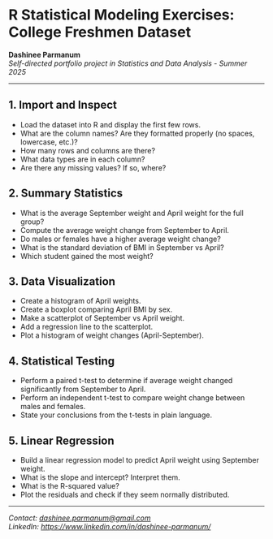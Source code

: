# R Statistical Modeling Exercises: College Freshmen Dataset

**Dashinee Parmanum**  
*Self-directed portfolio project in Statistics and Data Analysis - Summer 2025*

---

## 1. Import and Inspect
- Load the dataset into R and display the first few rows.
- What are the column names? Are they formatted properly (no spaces, lowercase, etc.)?
- How many rows and columns are there?
- What data types are in each column?
- Are there any missing values? If so, where?

## 2. Summary Statistics
- What is the average September weight and April weight for the full group?
- Compute the average weight change from September to April.
- Do males or females have a higher average weight change?
- What is the standard deviation of BMI in September vs April?
- Which student gained the most weight?

## 3. Data Visualization
- Create a histogram of April weights.
- Create a boxplot comparing April BMI by sex.
- Make a scatterplot of September vs April weight.
- Add a regression line to the scatterplot.
- Plot a histogram of weight changes (April-September).

## 4. Statistical Testing
- Perform a paired t-test to determine if average weight changed significantly from September to April.
- Perform an independent t-test to compare weight change between males and females.
- State your conclusions from the t-tests in plain language.

## 5. Linear Regression
- Build a linear regression model to predict April weight using September weight.
- What is the slope and intercept? Interpret them.
- What is the R-squared value?
- Plot the residuals and check if they seem normally distributed.

---
*Contact: dashinee.parmanum@gmail.com*  
*LinkedIn: https://www.linkedin.com/in/dashinee-parmanum/*